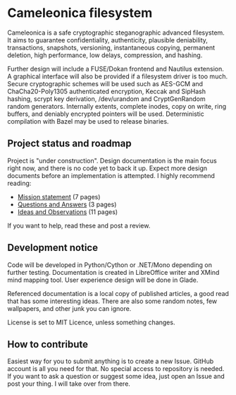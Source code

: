   Cameleonica filesystem
==========================

Cameleonica is a safe cryptographic steganographic advanced filesystem. It aims to guarantee confidentiality, authenticity, plausible deniability, transactions, snapshots, versioning, instantaneous copying, permanent deletion, high performance, low delays, compression, and hashing.

Further design will include a FUSE/Dokan frontend and Nautilus extension. A graphical interface will also be provided if a filesystem driver is too much. Secure cryptographic schemes will be used such as AES-GCM and ChaCha20-Poly1305 authenticated encryption, Keccak and SipHash hashing, scrypt key derivation, /dev/urandom and CryptGenRandom random generators. Internally extents, complete inodes, copy on write, ring buffers, and deniably encrypted pointers will be used. Deterministic compilation with Bazel may be used to release binaries. 

  Project status and roadmap
------------------------------

Project is "under construction". Design documentation is the main focus right now, and there is no code yet to back it up. Expect more design documents before an implementation is attempted. I highly recommend reading:

- [Mission statement](documentation/mission.pdf) (7 pages)
- [Questions and Answers](documentation/responses.pdf) (3 pages)
- [Ideas and Observations](documentation/ideas.pdf) (11 pages)

If you want to help, read these and post a review.

  Development notice
----------------------

Code will be developed in Python/Cython or .NET/Mono depending on further testing. Documentation is created in LibreOffice writer and XMind mind mapping tool. User experience design will be done in Glade.

Referenced documentation is a local copy of published articles, a good read that has some interesting ideas. There are also some random notes, few wallpapers, and other junk you can ignore.

License is set to MIT Licence, unless something changes.

  How to contribute
---------------------

Easiest way for you to submit anything is to create a new Issue. GitHub account is all you need for that. No special access to repository is needed. If you want to ask a question or suggest some idea, just open an Issue and post your thing. I will take over from there.

